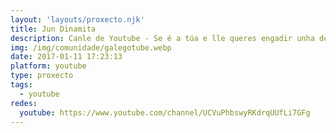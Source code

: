 ```yaml
---
layout: 'layouts/proxecto.njk'
title: Jun Dinamita
description: Canle de Youtube - Se é a túa e lle queres engadir unha descripción e etiquetas, ponte en contacto con nós.
img: /img/comunidade/galegotube.webp
date: 2017-01-11 17:23:13
platform: youtube
type: proxecto
tags:
  - youtube
redes:
  youtube: https://www.youtube.com/channel/UCVuPhbswyRKdrqUUfLi7GFg
---
```


